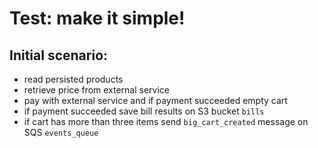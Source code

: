 # Test: make it simple!

## Initial scenario:
* read persisted products
* retrieve price from external service
* pay with external service and if payment succeeded empty cart
* if payment succeeded save bill results on S3 bucket `bills`
* if cart has more than three items send `big_cart_created` message on SQS `events_queue`
